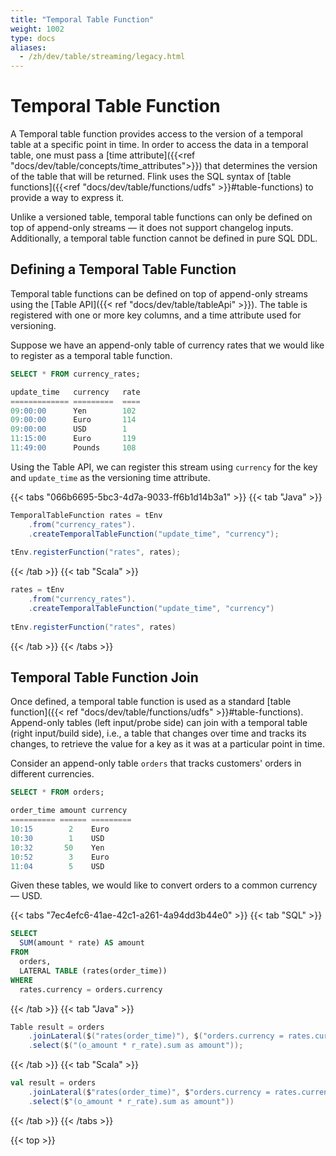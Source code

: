 ```yaml
---
title: "Temporal Table Function"
weight: 1002
type: docs
aliases:
  - /zh/dev/table/streaming/legacy.html
---
```

<!--
Licensed to the Apache Software Foundation (ASF) under one
or more contributor license agreements.  See the NOTICE file
distributed with this work for additional information
regarding copyright ownership.  The ASF licenses this file
to you under the Apache License, Version 2.0 (the
"License"); you may not use this file except in compliance
with the License.  You may obtain a copy of the License at

  http://www.apache.org/licenses/LICENSE-2.0

Unless required by applicable law or agreed to in writing,
software distributed under the License is distributed on an
"AS IS" BASIS, WITHOUT WARRANTIES OR CONDITIONS OF ANY
KIND, either express or implied.  See the License for the
specific language governing permissions and limitations
under the License.
-->

# Temporal Table Function

A Temporal table function provides access to the version of a temporal table at a specific point in time.
In order to access the data in a temporal table, one must pass a [time attribute]({{<ref "docs/dev/table/concepts/time_attributes">}}) that determines the version of the table that will be returned.
Flink uses the SQL syntax of [table functions]({{<ref "docs/dev/table/functions/udfs" >}}#table-functions) to provide a way to express it.

Unlike a versioned table, temporal table functions can only be defined on top of append-only streams 
&mdash; it does not support changelog inputs.
Additionally, a temporal table function cannot be defined in pure SQL DDL. 
 
## Defining a Temporal Table Function

Temporal table functions can be defined on top of append-only streams using the [Table API]({{< ref "docs/dev/table/tableApi" >}}).
The table is registered with one or more key columns, and a time attribute used for versioning.

Suppose we have an append-only table of currency rates that we would like to 
register as a temporal table function.

```sql
SELECT * FROM currency_rates;

update_time   currency   rate
============= =========  ====
09:00:00      Yen        102
09:00:00      Euro       114
09:00:00      USD        1
11:15:00      Euro       119
11:49:00      Pounds     108
```

Using the Table API, we can register this stream using `currency` for the key and `update_time` as 
the versioning time attribute.

{{< tabs "066b6695-5bc3-4d7a-9033-ff6b1d14b3a1" >}}
{{< tab "Java" >}}
```java
TemporalTableFunction rates = tEnv
    .from("currency_rates").
    .createTemporalTableFunction("update_time", "currency");
 
tEnv.registerFunction("rates", rates);                                                        
```
{{< /tab >}}
{{< tab "Scala" >}}
```scala
rates = tEnv
    .from("currency_rates").
    .createTemporalTableFunction("update_time", "currency")
 
tEnv.registerFunction("rates", rates)
```
{{< /tab >}}
{{< /tabs >}}

## Temporal Table Function Join

Once defined, a temporal table function is used as a standard [table function]({{< ref "docs/dev/table/functions/udfs" >}}#table-functions).
Append-only tables (left input/probe side) can join with a temporal table (right input/build side),
i.e., a table that changes over time and tracks its changes, to retrieve the value for a key as it was at a particular point in time.

Consider an append-only table `orders` that tracks customers' orders in different currencies.

```sql
SELECT * FROM orders;

order_time amount currency
========== ====== =========
10:15        2    Euro
10:30        1    USD
10:32       50    Yen
10:52        3    Euro
11:04        5    USD
```

Given these tables, we would like to convert orders to a common currency &mdash; USD.

{{< tabs "7ec4efc6-41ae-42c1-a261-4a94dd3b44e0" >}}
{{< tab "SQL" >}}
```sql
SELECT
  SUM(amount * rate) AS amount
FROM
  orders,
  LATERAL TABLE (rates(order_time))
WHERE
  rates.currency = orders.currency
```
{{< /tab >}}
{{< tab "Java" >}}
```java
Table result = orders
    .joinLateral($("rates(order_time)"), $("orders.currency = rates.currency"))
    .select($("(o_amount * r_rate).sum as amount"));
```
{{< /tab >}}
{{< tab "Scala" >}}
```scala
val result = orders
    .joinLateral($"rates(order_time)", $"orders.currency = rates.currency")
    .select($"(o_amount * r_rate).sum as amount"))
```
{{< /tab >}}
{{< /tabs >}}

{{< top >}}

